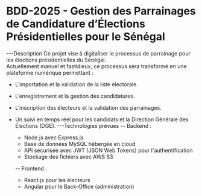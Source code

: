 
# BDD-2025 - Gestion des Parrainages de Candidature d’Élections Présidentielles pour le Sénégal
---Description
Ce projet vise à digitaliser le processus de parrainage pour les élections présidentielles du Sénégal.  
Actuellement manuel et fastidieux, ce processus sera transformé en une plateforme numérique permettant :
- L’importation et la validation de la liste électorale.
- L’enregistrement et la gestion des candidatures.
- L’inscription des électeurs et la validation des parrainages.
- Un suivi en temps réel pour les candidats et la Direction Générale des Élections (DGE).
---Technologies prévues
    -- Backend : 
    - Node.js avec Express.js
    - Base de données MySQL hébergée en cloud
    - API sécurisée avec JWT (JSON Web Tokens) pour l'authentification
    - Stockage des fichiers avec AWS S3 

    -- Frontend : 
    - React.js pour les électeurs  
    - Angular pour le Back-Office (administration)
